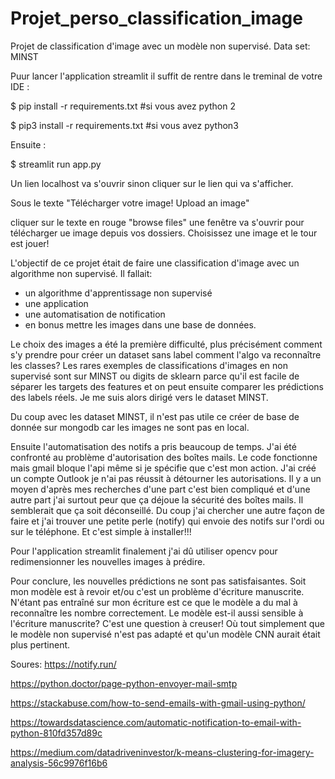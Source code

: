 # Projet_perso_classification_image

Projet de classification d'image avec un modèle non supervisé.
Data set: MINST 

Puur lancer l'application streamlit il suffit de rentre dans le treminal de votre IDE :

$ pip install -r requirements.txt #si vous avez python 2

$ pip3 install -r requirements.txt #si vous avez python3

Ensuite :

$ streamlit run app.py

Un lien localhost va s'ouvrir sinon cliquer sur le lien qui va s'afficher.

Sous le texte "Télécharger votre image!
               Upload an image"
               
cliquer sur le texte en rouge "browse files" une fenêtre va s'ouvrir pour télécharger ue image depuis vos dossiers. Choisissez une image et le tour est jouer!


L'objectif de ce projet était de faire une classification d'image avec un algorithme non supervisé.
Il fallait:
- un algorithme d'apprentissage non supervisé
- une application
- une automatisation de notification
- en bonus mettre les images dans une base de données.


Le choix des images a été la première difficulté, plus précisément comment s'y prendre pour créer un dataset sans label comment l'algo va reconnaître les classes?
Les rares exemples de classifications d'images en non supervisé sont sur MINST ou digits de sklearn parce qu'il est facile de séparer les targets des features et
on peut ensuite comparer les prédictions des labels réels. Je me suis alors dirigé vers le dataset MINST. 

Du coup avec les dataset MINST, il n'est pas utile ce créer de base de donnée sur mongodb car les images ne sont pas en local.

Ensuite l'automatisation des notifs a pris beaucoup de temps.  J'ai été confronté au problème d'autorisation des boîtes mails.
Le code fonctionne mais gmail bloque l'api même si je spécifie que c'est mon action. J'ai créé un compte Outlook je n'ai pas réussit à détourner les autorisations.
Il y a un moyen d'après mes recherches d'une part c'est bien compliqué et d'une autre part j'ai surtout peur que ça déjoue la sécurité des boîtes mails.
Il semblerait que ça soit déconseillé. Du coup j'ai chercher une autre façon de faire et j'ai trouver une petite perle (notify) qui envoie des notifs 
sur l'ordi ou sur le téléphone. Et c'est simple à installer!!!

Pour l'application streamlit finalement j'ai dû utiliser opencv pour redimensionner les nouvelles images à prédire.

Pour conclure, les nouvelles prédictions ne sont pas satisfaisantes. Soit mon modèle est à revoir et/ou c'est un problème d'écriture manuscrite.
N'étant pas entraîné sur mon écriture est ce que le modèle a du mal à reconnaître les nombre correctement. Le modèle est-il aussi sensible à l'écriture manuscrite?
C'est une question à creuser! Où tout simplement que le modèle non supervisé n'est pas adapté et qu'un modèle CNN aurait était plus pertinent.


Soures:
https://notify.run/

https://python.doctor/page-python-envoyer-mail-smtp

https://stackabuse.com/how-to-send-emails-with-gmail-using-python/

https://towardsdatascience.com/automatic-notification-to-email-with-python-810fd357d89c

https://medium.com/datadriveninvestor/k-means-clustering-for-imagery-analysis-56c9976f16b6
